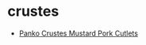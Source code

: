 # crustes

 * [Panko Crustes Mustard Pork Cutlets](index/p/panko-crustes-mustard-pork-cutlets-230640.json)
